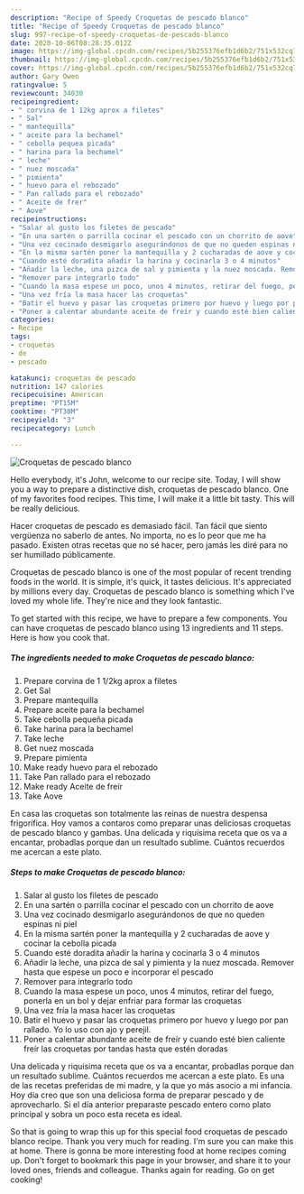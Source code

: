 ```yaml
---
description: "Recipe of Speedy Croquetas de pescado blanco"
title: "Recipe of Speedy Croquetas de pescado blanco"
slug: 997-recipe-of-speedy-croquetas-de-pescado-blanco
date: 2020-10-06T08:28:35.012Z
image: https://img-global.cpcdn.com/recipes/5b255376efb1d6b2/751x532cq70/croquetas-de-pescado-blanco-foto-principal.jpg
thumbnail: https://img-global.cpcdn.com/recipes/5b255376efb1d6b2/751x532cq70/croquetas-de-pescado-blanco-foto-principal.jpg
cover: https://img-global.cpcdn.com/recipes/5b255376efb1d6b2/751x532cq70/croquetas-de-pescado-blanco-foto-principal.jpg
author: Gary Owen
ratingvalue: 5
reviewcount: 34030
recipeingredient:
- " corvina de 1 12kg aprox a filetes"
- " Sal"
- " mantequilla"
- " aceite para la bechamel"
- " cebolla pequea picada"
- " harina para la bechamel"
- " leche"
- " nuez moscada"
- " pimienta"
- " huevo para el rebozado"
- " Pan rallado para el rebozado"
- " Aceite de frer"
- " Aove"
recipeinstructions:
- "Salar al gusto los filetes de pescado"
- "En una sartén o parrilla cocinar el pescado con un chorrito de aove"
- "Una vez cocinado desmigarlo asegurándonos de que no queden espinas ni piel"
- "En la misma sartén poner la mantequilla y 2 cucharadas de aove y cocinar la cebolla picada"
- "Cuando esté doradita añadir la harina y cocinarla 3 o 4 minutos"
- "Añadir la leche, una pizca de sal y pimienta y la nuez moscada. Remover hasta que espese un poco e incorporar el pescado"
- "Remover para integrarlo todo"
- "Cuando la masa espese un poco, unos 4 minutos, retirar del fuego, ponerla en un bol y dejar enfriar para formar las croquetas"
- "Una vez fría la masa hacer las croquetas"
- "Batir el huevo y pasar las croquetas primero por huevo y luego por pan rallado. Yo lo uso con ajo y perejil."
- "Poner a calentar abundante aceite de freír y cuando esté bien caliente freír las croquetas por tandas hasta que estén doradas"
categories:
- Recipe
tags:
- croquetas
- de
- pescado

katakunci: croquetas de pescado 
nutrition: 147 calories
recipecuisine: American
preptime: "PT15M"
cooktime: "PT30M"
recipeyield: "3"
recipecategory: Lunch

---
```



![Croquetas de pescado blanco](https://img-global.cpcdn.com/recipes/5b255376efb1d6b2/751x532cq70/croquetas-de-pescado-blanco-foto-principal.jpg)

Hello everybody, it's John, welcome to our recipe site. Today, I will show you a way to prepare a distinctive dish, croquetas de pescado blanco. One of my favorites food recipes. This time, I will make it a little bit tasty. This will be really delicious.

Hacer croquetas de pescado es demasiado fácil. Tan fácil que siento vergüenza no saberlo de antes. No importa, no es lo peor que me ha pasado. Existen otras recetas que no sé hacer, pero jamás les diré para no ser humillado públicamente.

Croquetas de pescado blanco is one of the most popular of recent trending foods in the world. It is simple, it's quick, it tastes delicious. It's appreciated by millions every day. Croquetas de pescado blanco is something which I've loved my whole life. They're nice and they look fantastic.


To get started with this recipe, we have to prepare a few components. You can have croquetas de pescado blanco using 13 ingredients and 11 steps. Here is how you cook that.

<!--inarticleads1-->

##### The ingredients needed to make Croquetas de pescado blanco:

1. Prepare  corvina de 1 1/2kg aprox a filetes
1. Get  Sal
1. Prepare  mantequilla
1. Prepare  aceite para la bechamel
1. Take  cebolla pequeña picada
1. Take  harina para la bechamel
1. Take  leche
1. Get  nuez moscada
1. Prepare  pimienta
1. Make ready  huevo para el rebozado
1. Take  Pan rallado para el rebozado
1. Make ready  Aceite de freír
1. Take  Aove


En casa las croquetas son totalmente las reinas de nuestra despensa frigorífica. Hoy vamos a contaros como preparar unas deliciosas croquetas de pescado blanco y gambas. Una delicada y riquísima receta que os va a encantar, probadlas porque dan un resultado sublime. Cuántos recuerdos me acercan a este plato. 

<!--inarticleads2-->

##### Steps to make Croquetas de pescado blanco:

1. Salar al gusto los filetes de pescado
1. En una sartén o parrilla cocinar el pescado con un chorrito de aove
1. Una vez cocinado desmigarlo asegurándonos de que no queden espinas ni piel
1. En la misma sartén poner la mantequilla y 2 cucharadas de aove y cocinar la cebolla picada
1. Cuando esté doradita añadir la harina y cocinarla 3 o 4 minutos
1. Añadir la leche, una pizca de sal y pimienta y la nuez moscada. Remover hasta que espese un poco e incorporar el pescado
1. Remover para integrarlo todo
1. Cuando la masa espese un poco, unos 4 minutos, retirar del fuego, ponerla en un bol y dejar enfriar para formar las croquetas
1. Una vez fría la masa hacer las croquetas
1. Batir el huevo y pasar las croquetas primero por huevo y luego por pan rallado. Yo lo uso con ajo y perejil.
1. Poner a calentar abundante aceite de freír y cuando esté bien caliente freír las croquetas por tandas hasta que estén doradas


Una delicada y riquísima receta que os va a encantar, probadlas porque dan un resultado sublime. Cuántos recuerdos me acercan a este plato. Es una de las recetas preferidas de mi madre, y la que yo más asocio a mi infancia. Hoy día creo que son una deliciosa forma de preparar pescado y de aprovecharlo. Si el día anterior preparaste pescado entero como plato principal y sobra un poco esta receta es ideal. 

So that is going to wrap this up for this special food croquetas de pescado blanco recipe. Thank you very much for reading. I'm sure you can make this at home. There is gonna be more interesting food at home recipes coming up. Don't forget to bookmark this page in your browser, and share it to your loved ones, friends and colleague. Thanks again for reading. Go on get cooking!
